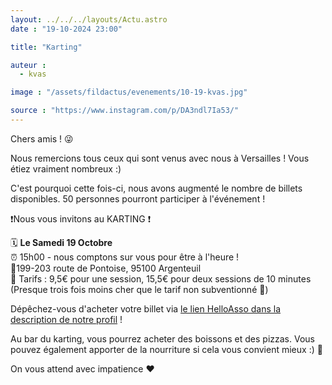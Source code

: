 ```yaml
---
layout: ../../../layouts/Actu.astro
date : "19-10-2024 23:00"

title: "Karting"

auteur :
  - kvas

image : "/assets/fildactus/evenements/10-19-kvas.jpg"

source : "https://www.instagram.com/p/DA3ndl7Ia53/"
---
```


Chers amis ! 😜

Nous remercions tous ceux qui sont venus avec nous à Versailles ! Vous étiez vraiment nombreux :)

C'est pourquoi cette fois-ci, nous avons augmenté le nombre de billets disponibles. 50 personnes pourront participer à l'événement !

❗️Nous vous invitons au KARTING ❗️

🗓 __Le Samedi 19 Octobre__  
⏰ 15h00 - nous comptons sur vous pour être à l'heure !  
📍199-203 route de Pontoise, 95100 Argenteuil  
💸 Tarifs : 9,5€ pour une session, 15,5€ pour deux sessions de 10 minutes (Presque trois fois moins cher que le tarif non subventionné 🤫)

Dépêchez-vous d'acheter votre billet via [le lien HelloAsso dans la description de notre profil](https://www.helloasso.com/associations/collectif-pour-la-bienveillance-et-l-amitie-des-cultures/evenements/karting) !

Au bar du karting, vous pourrez acheter des boissons et des pizzas. Vous pouvez également apporter de la nourriture si cela vous convient mieux :) 🍕

On vous attend avec impatience ❤️